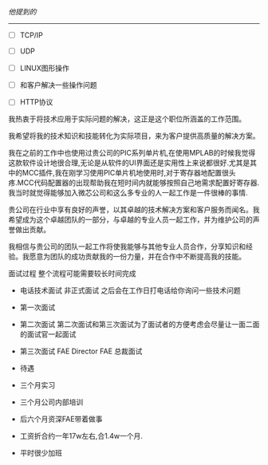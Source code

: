 *他提到的*
___
- [ ] TCP/IP
- [ ] UDP
- [ ] LINUX图形操作
- [ ] 和客户解决一些操作问题
- [ ] HTTP协议


我热衷于将技术应用于实际问题的解决，这正是这个职位所涵盖的工作范围。

我希望将我的技术知识和技能转化为实际项目，来为客户提供高质量的解决方案。

我在之前的工作中也使用过贵公司的PIC系列单片机,在使用MPLAB的时候我觉得这款软件设计地很合理,无论是从软件的UI界面还是实用性上来说都很好.尤其是其中的MCC插件,我在刚学习使用PIC单片机地使用时,对于寄存器地配置很头疼.MCC代码配置器的出现帮助我在短时间内就能够按照自己地需求配置好寄存器.我当时就觉得能够加入微芯公司和这么多专业的人一起工作是一件很棒的事情.

贵公司在行业中享有良好的声誉，以其卓越的技术解决方案和客户服务而闻名。我希望成为这个卓越团队的一部分，与卓越的专业人员一起工作，并为维护公司的声誉做出贡献。


我相信与贵公司的团队一起工作将使我能够与其他专业人员合作，分享知识和经验。我愿意为团队的成功贡献我的一份力量，并在合作中不断提高我的技能。

面试过程
整个流程可能需要较长时间完成
- 电话技术面试 非正式面试 之后会在工作日打电话给你询问一些技术问题
- 第一次面试
- 第二次面试  第二次面试和第三次面试为了面试者的方便考虑会尽量让一面二面的面试官一起面试
- 第三次面试 FAE Director FAE 总裁面试


- 待遇
- 三个月实习
- 三个月公司内部培训
- 后六个月资深FAE带着做事

- 工资折合约一年17w左右,合1.4w一个月. 
- 平时很少加班


